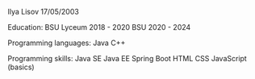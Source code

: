 Ilya Lisov
17/05/2003

Education:
BSU Lyceum 2018 - 2020
BSU 2020 - 2024

Programming languages:
Java
C++

Programming skills:
Java SE
Java EE
Spring Boot
HTML
CSS
JavaScript (basics)